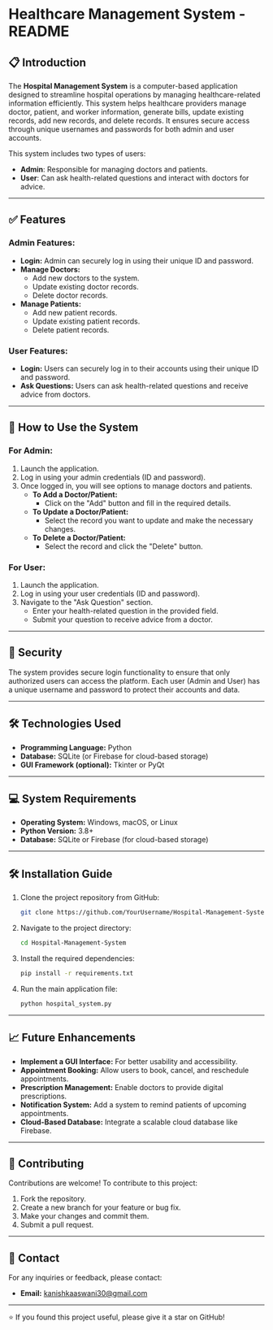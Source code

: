 # Healthcare Management System - README

## 📋 **Introduction**
The **Hospital Management System** is a computer-based application designed to streamline hospital operations by managing healthcare-related information efficiently. This system helps healthcare providers manage doctor, patient, and worker information, generate bills, update existing records, add new records, and delete records. It ensures secure access through unique usernames and passwords for both admin and user accounts.

This system includes two types of users:
- **Admin**: Responsible for managing doctors and patients.
- **User**: Can ask health-related questions and interact with doctors for advice.

---

## ✅ **Features**

### **Admin Features:**
- **Login:** Admin can securely log in using their unique ID and password.
- **Manage Doctors:**
  - Add new doctors to the system.
  - Update existing doctor records.
  - Delete doctor records.
- **Manage Patients:**
  - Add new patient records.
  - Update existing patient records.
  - Delete patient records.

### **User Features:**
- **Login:** Users can securely log in to their accounts using their unique ID and password.
- **Ask Questions:** Users can ask health-related questions and receive advice from doctors.

---

## 🚀 **How to Use the System**

### **For Admin:**
1. Launch the application.
2. Log in using your admin credentials (ID and password).
3. Once logged in, you will see options to manage doctors and patients.
   - **To Add a Doctor/Patient:**
     - Click on the "Add" button and fill in the required details.
   - **To Update a Doctor/Patient:**
     - Select the record you want to update and make the necessary changes.
   - **To Delete a Doctor/Patient:**
     - Select the record and click the "Delete" button.

### **For User:**
1. Launch the application.
2. Log in using your user credentials (ID and password).
3. Navigate to the "Ask Question" section.
   - Enter your health-related question in the provided field.
   - Submit your question to receive advice from a doctor.

---

## 🔐 **Security**
The system provides secure login functionality to ensure that only authorized users can access the platform. Each user (Admin and User) has a unique username and password to protect their accounts and data.

---

## 🛠️ **Technologies Used**
- **Programming Language:** Python
- **Database:** SQLite (or Firebase for cloud-based storage)
- **GUI Framework (optional):** Tkinter or PyQt

---

## 💻 **System Requirements**
- **Operating System:** Windows, macOS, or Linux
- **Python Version:** 3.8+
- **Database:** SQLite or Firebase (for cloud-based storage)

---

## 🛠️ **Installation Guide**

1. Clone the project repository from GitHub:
   ```bash
   git clone https://github.com/YourUsername/Hospital-Management-System.git
   ```
2. Navigate to the project directory:
   ```bash
   cd Hospital-Management-System
   ```
3. Install the required dependencies:
   ```bash
   pip install -r requirements.txt
   ```
4. Run the main application file:
   ```bash
   python hospital_system.py
   ```

---

## 📈 **Future Enhancements**
- **Implement a GUI Interface:** For better usability and accessibility.
- **Appointment Booking:** Allow users to book, cancel, and reschedule appointments.
- **Prescription Management:** Enable doctors to provide digital prescriptions.
- **Notification System:** Add a system to remind patients of upcoming appointments.
- **Cloud-Based Database:** Integrate a scalable cloud database like Firebase.

---

## 🤝 **Contributing**
Contributions are welcome! To contribute to this project:
1. Fork the repository.
2. Create a new branch for your feature or bug fix.
3. Make your changes and commit them.
4. Submit a pull request.

---

## 📧 **Contact**
For any inquiries or feedback, please contact:
- **Email:** kanishkaaswani30@gmail.com


---

⭐ If you found this project useful, please give it a star on GitHub!

